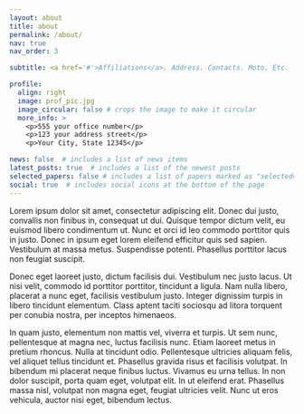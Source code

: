 ```yaml
---
layout: about
title: about
permalink: /about/
nav: true
nav_order: 3

subtitle: <a href='#'>Affiliations</a>. Address. Contacts. Moto. Etc.

profile:
  align: right
  image: prof_pic.jpg
  image_circular: false # crops the image to make it circular
  more_info: >
    <p>555 your office number</p>
    <p>123 your address street</p>
    <p>Your City, State 12345</p>

news: false  # includes a list of news items
latest_posts: true  # includes a list of the newest posts
selected_papers: false # includes a list of papers marked as "selected={true}"
social: true  # includes social icons at the bottom of the page
---
```

 Lorem ipsum dolor sit amet, consectetur adipiscing elit. Donec dui justo, convallis non finibus in, consequat ut dui. Quisque tempor dictum velit, eu euismod libero condimentum ut. Nunc et orci id leo commodo porttitor quis in justo. Donec in ipsum eget lorem eleifend efficitur quis sed sapien. Vestibulum at massa metus. Suspendisse potenti. Phasellus porttitor lacus non feugiat suscipit. 
 
 Donec eget laoreet justo, dictum facilisis dui. Vestibulum nec justo lacus. Ut nisi velit, commodo id porttitor porttitor, tincidunt a ligula. Nam nulla libero, placerat a nunc eget, facilisis vestibulum justo. Integer dignissim turpis in libero tincidunt elementum. Class aptent taciti sociosqu ad litora torquent per conubia nostra, per inceptos himenaeos. 
 
 In quam justo, elementum non mattis vel, viverra et turpis. Ut sem nunc, pellentesque at magna nec, luctus facilisis nunc. Etiam laoreet metus in pretium rhoncus. Nulla at tincidunt odio. Pellentesque ultricies aliquam felis, vel aliquet tellus tincidunt et. Phasellus gravida risus et facilisis volutpat. In bibendum mi placerat neque finibus luctus. Vivamus eu urna tellus. In non dolor suscipit, porta quam eget, volutpat elit. In ut eleifend erat. Phasellus massa nisl, volutpat non magna eget, feugiat ultricies velit. Nunc ut eros vehicula, auctor nisi eget, bibendum lectus.
 
<!-- Write your biography here. Tell the world about yourself. Link to your favorite [subreddit](http://reddit.com). You can put a picture in, too. The code is already in, just name your picture `prof_pic.jpg` and put it in the `img/` folder.

Put your address / P.O. box / other info right below your picture. You can also disable any of these elements by editing `profile` property of the YAML header of your `_pages/about.md`. Edit `_bibliography/papers.bib` and Jekyll will render your [publications page](/al-folio/publications/) automatically.

Link to your social media connections, too. This theme is set up to use [Font Awesome icons](http://fortawesome.github.io/Font-Awesome/) and [Academicons](https://jpswalsh.github.io/academicons/), like the ones below. Add your Facebook, Twitter, LinkedIn, Google Scholar, or just disable all of them. -->
